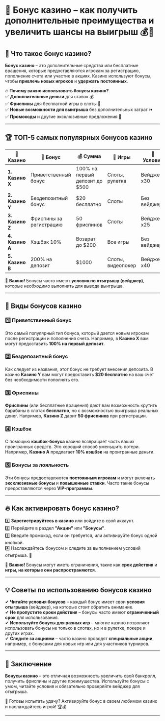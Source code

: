 # 🎁 Бонус казино – как получить дополнительные преимущества и увеличить шансы на выигрыш 💰🎰  

## 📌 Что такое бонус казино?  
**Бонус казино** – это дополнительные средства или бесплатные вращения, которые предоставляются игрокам за регистрацию, пополнение счета или участие в акциях. Казино используют бонусы, чтобы **привлечь новых игроков** и **удержать постоянных**.  

🔥 **Почему важно использовать бонусы казино?**  
✅ **Дополнительные деньги** для ставок 💰  
✅ **Фриспины** для бесплатной игры в слоты 🎰  
✅ **Новые возможности для выигрыша** без дополнительных затрат ⏩  
✅ **Промокоды** и другие эксклюзивные предложения 🎁  

---

## 🏆 ТОП-5 самых популярных бонусов казино

| 🏅 Казино | 🎁 Бонус | 💰 Сумма | 🎰 Игры | 💎 Условия |
|----------|---------|---------|--------|-----------|
| **1. Казино X** | Приветственный бонус | 100% на первый депозит до $500 | Слоты, рулетка | Вейджер x30 |
| **2. Казино Y** | Бездепозитный бонус | $20 бесплатно | Слоты | Без вейджера |
| **3. Казино Z** | Фриспины за регистрацию | 50 фриспинов | Слоты | Вейджер x25 |
| **4. Казино A** | Кэшбэк 10% | Возврат до $200 | Все игры | Без вейджера |
| **5. Казино B** | 200% на депозит | $1000 | Слоты, видеопокер | Вейджер x40 |

📢 **Важно!** Бонусы часто имеют **условия по отыгрышу (вейджер)**, которые необходимо выполнить для вывода выигрыша.

---

## 🎯 Виды бонусов казино

### 1️⃣ **Приветственный бонус**
Это самый популярный тип бонуса, который дается новым игрокам после регистрации и пополнения счета. Например, в **Казино X** вам могут предоставить **100% на первый депозит**.

### 2️⃣ **Бездепозитный бонус**
Как следует из названия, этот бонус не требует внесения депозита. В казино **Казино Y** вам могут предоставить **$20 бесплатно** на ваш счет без необходимости пополнять его.

### 3️⃣ **Фриспины**
**Фриспины** (или бесплатные вращения) дают вам возможность крутить барабаны в слотах **бесплатно**, но с возможностью выигрыша реальных денег. Например, **Казино Z** дарит **50 фриспинов** при регистрации.

### 4️⃣ **Кэшбэк**
С помощью **кэшбэк-бонуса** казино возвращает часть ваших проигранных средств. Это хороший способ уменьшить потери. Например, **Казино A** предлагает **10% кэшбэк** на проигранные деньги.

### 5️⃣ **Бонусы за лояльность**
Эти бонусы предоставляются **постоянным игрокам** и могут включать **эксклюзивные бонусы** и **повышенные ставки**. Часто такие бонусы предоставляются через **VIP-программы**.

---

## 🔥 Как активировать бонус казино?

1️⃣ **Зарегистрируйтесь в казино** или войдите в свой аккаунт.  
2️⃣ Перейдите в раздел **"Акции"** или **"Бонусы"**.  
3️⃣ Введите промокод, если он требуется, или активируйте бонус одной кнопкой.  
4️⃣ Наслаждайтесь бонусом и следите за выполнением условий отыгрыша. 🎁  

📢 **Важно!** Бонусы могут иметь ограничения, такие как **срок действия** и **игры, на которые они распространяются**.

---

## 💡 Советы по использованию бонусов казино

✔ **Читайте условия бонусов** – каждый бонус имеет свои **условия отыгрыша** (вейджер), на которые стоит обратить внимание.  
✔ **Не пропустите сроки действия** – бонусы часто имеют **ограниченный срок** для использования.  
✔ **Используйте бонусы для разных игр** – многие казино позволяют использовать бонусы не только в слотах, но и в рулетке, покере и других играх.  
✔ **Следите за акциями** – часто казино проводят **специальные акции**, например, с бонусами для новых игр или для участников турниров.  

---

## 🎯 Заключение

**Бонусы казино** – это отличная возможность увеличить свой банкролл, получить фриспины и другие преимущества. Используйте бонусы с умом, читайте условия и обязательно проверяйте вейджер для отыгрыша.  

🎰 Готовы испытать удачу? Активируйте бонус в своем любимом казино и наслаждайтесь игрой! 🏆💰  

---

